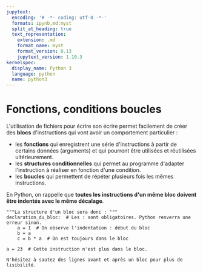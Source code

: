 ```yaml
---
jupytext:
  encoding: '# -*- coding: utf-8 -*-'
  formats: ipynb,md:myst
  split_at_heading: true
  text_representation:
    extension: .md
    format_name: myst
    format_version: 0.13
    jupytext_version: 1.10.3
kernelspec:
  display_name: Python 3
  language: python
  name: python3
---
```


# Fonctions, conditions boucles

L'utilisation de fichiers pour écrire son écrire permet facilement de créer des __blocs__ d'instructions qui vont avoir un comportement particulier :
* les __fonctions__ qui enregistrent une série d'instructions à partir de certains données (arguments) et qui pourront être utilisées et réutilisées ultérieurement.
* les __structures conditionnelles__ qui permet au programme d'adapter l'instruction à réaliser en fonction d'une condition.
* les __boucles__ qui permettent de répéter plusieurs fois les mêmes instructions.

En Python, on rappelle que __toutes les instructions d'un même bloc doivent être indentés avec le même décalage__.

```{code-block}
"""La structure d'un bloc sera donc : """
declaration_du_bloc:  # Les : sont obligatoires. Python renverra une erreur sinon.
    a = 1  # On observe l'indentation : début du bloc
    b = a
    c = b * a  # On est toujours dans le bloc

a = 23  # Cette instruction n'est plus dans le bloc.
```

```{margin}
N'hésitez à sautez des lignes avant et après un bloc pour plus de lisibilité.

```
